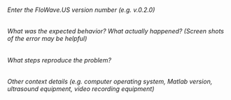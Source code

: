 ###### Enter the FloWave.US version number (e.g. v.0.2.0)


###### What was the expected behavior? What actually happened? (Screen shots of the error may be helpful)


###### What steps reproduce the problem?


###### Other context details (e.g. computer operating system, Matlab version, ultrasound equipment, video recording equipment)

